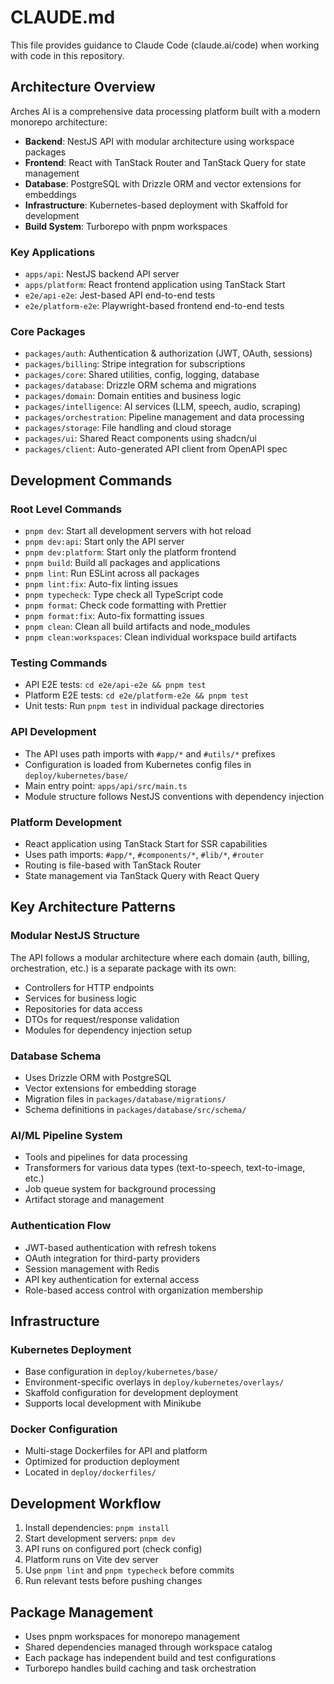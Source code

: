 # CLAUDE.md

This file provides guidance to Claude Code (claude.ai/code) when working with code in this repository.

## Architecture Overview

Arches AI is a comprehensive data processing platform built with a modern monorepo architecture:

- **Backend**: NestJS API with modular architecture using workspace packages
- **Frontend**: React with TanStack Router and TanStack Query for state management
- **Database**: PostgreSQL with Drizzle ORM and vector extensions for embeddings
- **Infrastructure**: Kubernetes-based deployment with Skaffold for development
- **Build System**: Turborepo with pnpm workspaces

### Key Applications

- `apps/api`: NestJS backend API server
- `apps/platform`: React frontend application using TanStack Start
- `e2e/api-e2e`: Jest-based API end-to-end tests
- `e2e/platform-e2e`: Playwright-based frontend end-to-end tests

### Core Packages

- `packages/auth`: Authentication & authorization (JWT, OAuth, sessions)
- `packages/billing`: Stripe integration for subscriptions
- `packages/core`: Shared utilities, config, logging, database
- `packages/database`: Drizzle ORM schema and migrations
- `packages/domain`: Domain entities and business logic
- `packages/intelligence`: AI services (LLM, speech, audio, scraping)
- `packages/orchestration`: Pipeline management and data processing
- `packages/storage`: File handling and cloud storage
- `packages/ui`: Shared React components using shadcn/ui
- `packages/client`: Auto-generated API client from OpenAPI spec

## Development Commands

### Root Level Commands

- `pnpm dev`: Start all development servers with hot reload
- `pnpm dev:api`: Start only the API server
- `pnpm dev:platform`: Start only the platform frontend
- `pnpm build`: Build all packages and applications
- `pnpm lint`: Run ESLint across all packages
- `pnpm lint:fix`: Auto-fix linting issues
- `pnpm typecheck`: Type check all TypeScript code
- `pnpm format`: Check code formatting with Prettier
- `pnpm format:fix`: Auto-fix formatting issues
- `pnpm clean`: Clean all build artifacts and node_modules
- `pnpm clean:workspaces`: Clean individual workspace build artifacts

### Testing Commands

- API E2E tests: `cd e2e/api-e2e && pnpm test`
- Platform E2E tests: `cd e2e/platform-e2e && pnpm test`
- Unit tests: Run `pnpm test` in individual package directories

### API Development

- The API uses path imports with `#app/*` and `#utils/*` prefixes
- Configuration is loaded from Kubernetes config files in `deploy/kubernetes/base/`
- Main entry point: `apps/api/src/main.ts`
- Module structure follows NestJS conventions with dependency injection

### Platform Development

- React application using TanStack Start for SSR capabilities
- Uses path imports: `#app/*`, `#components/*`, `#lib/*`, `#router`
- Routing is file-based with TanStack Router
- State management via TanStack Query with React Query

## Key Architecture Patterns

### Modular NestJS Structure

The API follows a modular architecture where each domain (auth, billing, orchestration, etc.) is a separate package with its own:

- Controllers for HTTP endpoints
- Services for business logic
- Repositories for data access
- DTOs for request/response validation
- Modules for dependency injection setup

### Database Schema

- Uses Drizzle ORM with PostgreSQL
- Vector extensions for embedding storage
- Migration files in `packages/database/migrations/`
- Schema definitions in `packages/database/src/schema/`

### AI/ML Pipeline System

- Tools and pipelines for data processing
- Transformers for various data types (text-to-speech, text-to-image, etc.)
- Job queue system for background processing
- Artifact storage and management

### Authentication Flow

- JWT-based authentication with refresh tokens
- OAuth integration for third-party providers
- Session management with Redis
- API key authentication for external access
- Role-based access control with organization membership

## Infrastructure

### Kubernetes Deployment

- Base configuration in `deploy/kubernetes/base/`
- Environment-specific overlays in `deploy/kubernetes/overlays/`
- Skaffold configuration for development deployment
- Supports local development with Minikube

### Docker Configuration

- Multi-stage Dockerfiles for API and platform
- Optimized for production deployment
- Located in `deploy/dockerfiles/`

## Development Workflow

1. Install dependencies: `pnpm install`
2. Start development servers: `pnpm dev`
3. API runs on configured port (check config)
4. Platform runs on Vite dev server
5. Use `pnpm lint` and `pnpm typecheck` before commits
6. Run relevant tests before pushing changes

## Package Management

- Uses pnpm workspaces for monorepo management
- Shared dependencies managed through workspace catalog
- Each package has independent build and test configurations
- Turborepo handles build caching and task orchestration

